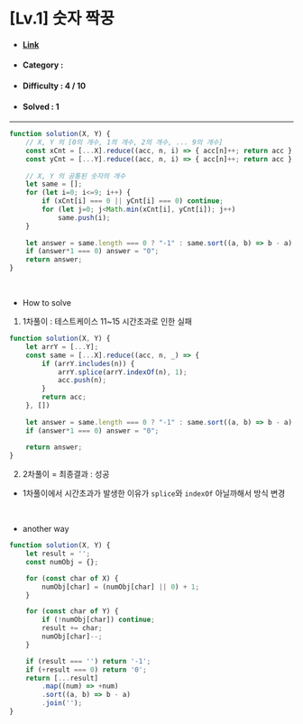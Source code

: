 # [Lv.1] 숫자 짝꿍  
* #### [Link](https://school.programmers.co.kr/learn/courses/30/lessons/131128)
* #### Category : 
* #### Difficulty : 4 / 10  
* #### Solved : 1

<hr />

```js
function solution(X, Y) {
    // X, Y 의 [0의 개수, 1의 개수, 2의 개수, ... 9의 개수]
    const xCnt = [...X].reduce((acc, n, i) => { acc[n]++; return acc }, Array(10).fill(0)); 
    const yCnt = [...Y].reduce((acc, n, i) => { acc[n]++; return acc }, Array(10).fill(0));
        
    // X, Y 의 공통된 숫자의 개수 
    let same = [];
    for (let i=0; i<=9; i++) { 
        if (xCnt[i] === 0 || yCnt[i] === 0) continue;
        for (let j=0; j<Math.min(xCnt[i], yCnt[i]); j++)
            same.push(i);
    }
    
    let answer = same.length === 0 ? "-1" : same.sort((a, b) => b - a).join('');
    if (answer*1 === 0) answer = "0";
    return answer;
}
```

<br />

* How to solve
1. 1차풀이 : 테스트케이스 11~15 시간초과로 인한 실패
```js
function solution(X, Y) {
    let arrY = [...Y];
    const same = [...X].reduce((acc, n, _) => {
        if (arrY.includes(n)) {
            arrY.splice(arrY.indexOf(n), 1);
            acc.push(n);
        }
        return acc;
    }, [])
    
    let answer = same.length === 0 ? "-1" : same.sort((a, b) => b - a).join('');
    if (answer*1 === 0) answer = "0";
    
    return answer;
}
```

2. 2차풀이 = 최종결과 : 성공 
* 1차풀이에서 시간초과가 발생한 이유가 `splice`와 `indexOf` 아닐까해서 방식 변경


<br />

* another way
```js
function solution(X, Y) {
    let result = '';
    const numObj = {};

    for (const char of X) {
        numObj[char] = (numObj[char] || 0) + 1;
    }

    for (const char of Y) {
        if (!numObj[char]) continue;
        result += char;
        numObj[char]--;
    }

    if (result === '') return '-1';
    if (+result === 0) return '0';
    return [...result]
        .map((num) => +num)
        .sort((a, b) => b - a)
        .join('');    
}
```